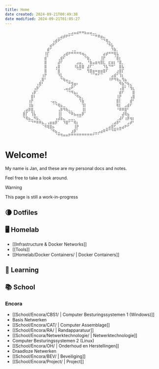 ```yaml
---
title: Home
date created: 2024-09-21T00:49:38
date modified: 2024-09-21T01:05:27
---
```


```
		⠀⠀⠀⠀⠀⠀⠀⠀⠀⠀⠀⠀⠀⠀⠀⠀⠀⣀⣠⣤⣴⠶⠶⣦⣤⣤⣀⡀⠀⠀⠀⠀⠀⠀⠀⠀⠀⠀⠀⠀⠀⠀
		⠀⠀⠀⠀⠀⠀⠀⠀⠀⠀⠀⠀⠀⣀⣴⡾⠟⠋⠉⠀⠀⠀⠀⠀⠀⠈⠉⠛⠿⣶⣄⠀⠀⠀⠀⠀⠀⠀⠀⠀⠀⠀
		⠀⠀⠀⠀⠀⠀⠀⠀⠀⠀⠀⢠⣾⠟⠁⠀⠀⠀⠀⠀⠀⠀⠀⠀⠀⠀⠀⠀⠀⠈⠙⢿⣄⠀⠀⠀⠀⠀⠀⠀⠀⠀
		⠀⠀⠀⠀⠀⠀⠀⠀⠀⠀⣴⠟⠁⠀⠀⠀⠀⠀⠀⠀⠀⠀⠀⠀⠀⠀⠀⠀⠀⠀⠀⠈⠻⣧⠀⠀⠀⠀⠀⠀⠀⠀
		⠀⠀⠀⠀⠀⠀⠀⠀⠀⣾⠋⠀⠀⠀⠀⠀⠀⠀⢀⣀⠀⠀⠀⠀⠀⠀⠀⠀⠀⠀⠀⠀⠀⠹⣷⡀⠀⠀⠀⠀⠀⠀
		⠀⠀⠀⠀⠀⠀⠀⠀⢸⡏⠀⠀⠀⠀⠀⣠⣾⠟⠛⠛⠛⠻⢶⣄⠀⠀⠀⠀⠀⠀⣴⡾⠛⠛⢿⣧⠀⠀⠀⠀⠀⠀
		⠀⠀⠀⠀⠀⠀⠀⠀⣾⠁⠀⠀⠀⢀⣾⠏⠀⠀⠀⠀⠀⠀⠀⠙⣷⡀⠀⠀⠀⢸⡟⠀⠀⠀⠈⣿⡆⠀⠀⠀⠀⠀
		⠀⠀⠀⠀⠀⠀⠀⠀⣿⠀⠀⠀⠀⣼⠏⠀⠀⠀⠀⠀⣠⣤⡀⠀⠘⣷⣤⣶⢶⣿⣇⠀⣖⣶⡆⠘⣿⡀⠀⠀⠀⠀
		⠀⠀⠀⠀⠀⠀⠀⠀⣿⠀⠀⠀⢠⣿⠀⠀⠀⠀⠀⠸⣧⣿⣿⠀⣼⠏⠁⠀⠀⠀⠹⣧⠙⠛⠁⠀⣿⣧⠀⠀⠀⠀
		⠀⠀⠀⠀⠀⠀⠀⠀⣿⠀⠀⠀⠈⣿⠀⠀⠀⠀⠀⠀⠈⠉⠀⠀⢻⣿⣶⠶⣶⣶⣿⠏⠀⠀⠀⣰⣿⡏⠀⠀⠀⠀
		⠀⠀⠀⠀⠀⠀⠀⢰⡟⠀⠀⠀⠀⠹⣇⠀⠀⠀⠀⠀⠀⠀⠀⠀⠀⠈⠉⠛⠋⠉⠀⠀⠀⣠⣾⠋⢹⡆⠀⠀⠀⠀
		⠀⠀⠀⠀⠀⠀⢀⣿⠃⠀⠀⠀⠀⠀⠙⢷⣤⣀⠀⠀⠀⠀⠀⠀⠀⠀⠀⠀⠀⠀⠀⠀⠸⠟⠻⢷⣄⢻⣦⠀⠀⠀
		⠀⠀⠀⠀⠀⢠⣿⠃⠀⠀⠀⠀⠀⠀⠀⠀⠈⠛⣻⣶⠆⠀⠀⠀⠀⠀⠀⠀⠀⠀⠀⠀⠀⠀⠀⠀⠻⣷⡙⢷⣄⠀
		⠀⠀⠀⠀⢠⡿⠁⠀⠀⠀⠀⠀⠀⠀⠀⢀⣤⣴⠟⠁⠀⠀⠀⠀⠀⠀⠀⠀⠀⠀⠀⠀⠀⠀⠀⠀⢠⣿⠃⠈⢻⣆
		⠀⠀⠀⢠⡿⠁⠀⠀⠀⠀⠀⠀⠀⠀⠀⠀⠈⠙⠻⣦⡄⠀⠀⠀⠀⠀⠀⠀⠀⠀⠀⠀⠀⠀⠀⠀⣾⠏⠀⠀⠀⣿
		⠀⠀⠀⣿⠇⠀⠀⠀⠀⠀⠀⠀⠀⠀⠀⠀⠀⠀⠀⠈⠻⣦⡀⠀⠀⠀⠀⠀⠀⠀⠀⠀⠀⠀⠀⢸⡟⠀⠀⠀⢠⣿
		⠀⠀⢰⡟⠀⠀⠀⠀⠀⠀⠠⣤⣄⠀⠀⠀⠀⠀⠀⠀⠀⠹⣷⠀⠀⠀⠀⠀⠀⠀⠀⠀⠀⠀⠀⣿⡇⠀⠀⠀⣾⠃
		⠀⠀⢸⣷⠀⠀⠀⠀⠀⠀⠀⠈⠙⢿⣦⣀⠀⠀⠀⠀⠀⠀⢹⡇⠀⠀⠀⠀⠀⠀⠀⠀⠀⠀⠀⢿⡇⠀⣠⣾⠏⠀
		⢀⣴⡿⣿⡀⠀⠀⠀⠀⠀⠀⠀⠀⢠⡿⠻⢷⣄⡀⠀⠀⠀⢸⡇⠀⠀⠀⠀⠀⠀⠀⠀⠀⠀⠀⠘⠿⠿⣿⠃⠀⠀
		⣿⡏⠀⢹⣧⠀⠀⠀⠀⠀⠀⠀⠀⢸⡇⠀⠀⠙⠿⣦⣤⣤⡿⠁⠀⠀⠀⠀⠀⠀⠀⠀⠀⠀⠀⠀⠀⣼⢿⣦⠀⠀
		⠙⢿⣦⣀⠻⣧⡀⠀⠀⠀⠀⠀⢠⣼⣷⣄⠀⣀⣀⡀⠈⠉⠀⠀⠀⠀⠀⠀⠀⠀⠀⠀⠀⠀⠀⢀⣼⠏⢰⡿⢶⡆
		⠀⠀⠉⠙⠛⠿⠿⣦⣀⢠⣶⣶⡿⠁⠀⠹⣿⠋⠉⢿⡆⠀⠀⠀⠀⠀⠀⠀⠀⠀⠀⠀⠀⢀⣴⡿⠃⠀⠀⣠⡾⠃
		⠀⠀⠀⠀⠀⠀⠀⠈⠻⢿⣿⡦⠀⠀⠀⠀⠀⠀⠀⢸⡟⠀⠀⠀⠀⠀⠀⠀⠀⠀⠀⣀⣴⣿⣋⣀⣤⣴⠟⠋⠀⠀
		⠀⠀⠀⠀⠀⠀⠀⠀⠀⠀⠈⠻⣦⣀⠀⠀⠀⠀⣰⡿⠁⠀⠀⠀⠀⠀⢀⣀⣠⣴⠿⠛⠉⠙⠛⠉⠉⠀⠀⠀⠀⠀
		⠀⠀⠀⠀⠀⠀⠀⠀⠀⠀⠀⠀⠈⠛⠻⠶⠶⠟⠛⠛⠛⠛⠛⠛⠛⠛⠋⠉⠁⠀⠀⠀⠀⠀⠀⠀⠀⠀⠀⠀⠀⠀
```


# Welcome!

My name is Jan, and these are my personal docs and notes.

Feel free to take a look around.

> [!warning]
> This page is still a work-in-progress

## 🌘 Dotfiles

## 🖥️ Homelab
- [[Infrastructure & Docker Networks]]
- [[Tools]]
- [[Homelab/Docker Containers/ | Docker Containers]]

## 🧠 Learning

## 📚 School

### Encora
- [[School/Encora/CBS1/ | Computer Besturingssystemen 1 (Windows)]]
- Basis Netwerken
- [[School/Encora/CAT/ | Computer Assemblage]]
- [[School/Encora/RA/ | Randapparatuur]]
- [[School/Encora/Netwerktechnologie/ | Netwerktechnologie]]
- Computer Besturingssystemen 2 (Linux)
- [[School/Encora/OH/ | Onderhoud en Herstellingen]]
- Draadloze Netwerken
- [[School/Encora/BEV/ | Beveiliging]]
- [[School/Encora/Project/ | Project]]